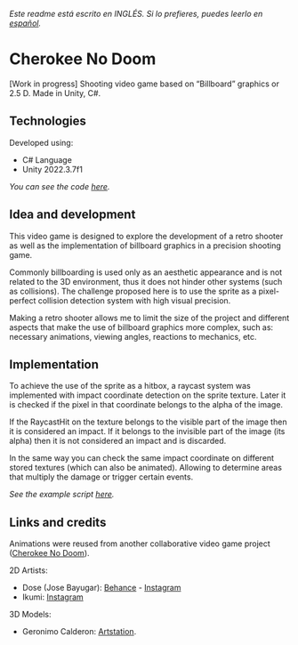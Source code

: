 *Este readme está escrito en INGLÉS. Si lo prefieres, puedes leerlo en [español](README.es.md).*

# Cherokee No Doom

[Work in progress] Shooting video game based on “Billboard” graphics or 2.5 D. Made in Unity, C#.

## Technologies

Developed using:
- C# Language
- Unity 2022.3.7f1

*You can see the code [here](Assets/_Scripts/).*

## Idea and development

This video game is designed to explore the development of a retro shooter as well as the implementation of billboard graphics in a precision shooting game.

Commonly billboarding is used only as an aesthetic appearance and is not related to the 3D environment, thus it does not hinder other systems (such as collisions).
The challenge proposed here is to use the sprite as a pixel-perfect collision detection system with high visual precision.

Making a retro shooter allows me to limit the size of the project and different aspects that make the use of billboard graphics more complex, such as: necessary animations, viewing angles, reactions to mechanics, etc.

## Implementation

To achieve the use of the sprite as a hitbox, a raycast system was implemented with impact coordinate detection on the sprite texture.
Later it is checked if the pixel in that coordinate belongs to the alpha of the image.

If the RaycastHit on the texture belongs to the visible part of the image then it is considered an impact.
If it belongs to the invisible part of the image (its alpha) then it is not considered an impact and is discarded.

In the same way you can check the same impact coordinate on different stored textures (which can also be animated).
Allowing to determine areas that multiply the damage or trigger certain events.

*See the example script [here](Assets/_Scripts/_Examples/SpriteImpactDetectionExample.cs).*

## Links and credits

Animations were reused from another collaborative video game project ([Cherokee No Doom](https://github.com/BravoFacundo/CherokeeNoFood)).

2D Artists:
- Dose (Jose Bayugar): [Behance](https://www.behance.net/bayugarj79c4) - [Instagram](https://www.instagram.com/dose_jb/)
- Ikumi: [Instagram](https://www.instagram.com/ikumi_arte/)

3D Models:
- Geronimo Calderon: [Artstation](https://scarymons7ers.artstation.com/).


